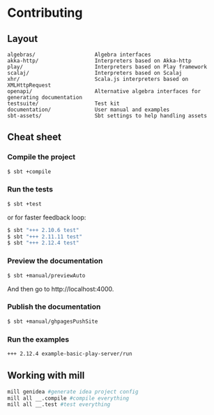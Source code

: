 Contributing
============

## Layout

~~~
algebras/                   Algebra interfaces
akka-http/                  Interpreters based on Akka-http
play/                       Interpreters based on Play framework
scalaj/                     Interpreters based on Scalaj
xhr/                        Scala.js interpreters based on XMLHttpRequest
openapi/                    Alternative algebra interfaces for generating documentation
testsuite/                  Test kit
documentation/              User manual and examples
sbt-assets/                 Sbt settings to help handling assets
~~~

## Cheat sheet

### Compile the project

~~~ sh
$ sbt +compile
~~~

### Run the tests

~~~ sh
$ sbt +test
~~~

or for faster feedback loop:

~~~ sh
$ sbt "+++ 2.10.6 test"
$ sbt "+++ 2.11.11 test"
$ sbt "+++ 2.12.4 test"
~~~


### Preview the documentation

~~~ sh
$ sbt +manual/previewAuto
~~~

And then go to http://localhost:4000.

### Publish the documentation

~~~ sh
$ sbt +manual/ghpagesPushSite
~~~

### Run the examples 

~~~ sh
+++ 2.12.4 example-basic-play-server/run
~~~

## Working with mill

~~~sh
mill genidea #generate idea project config
mill all __.compile #compile everything
mill all __.test #test everything
~~~